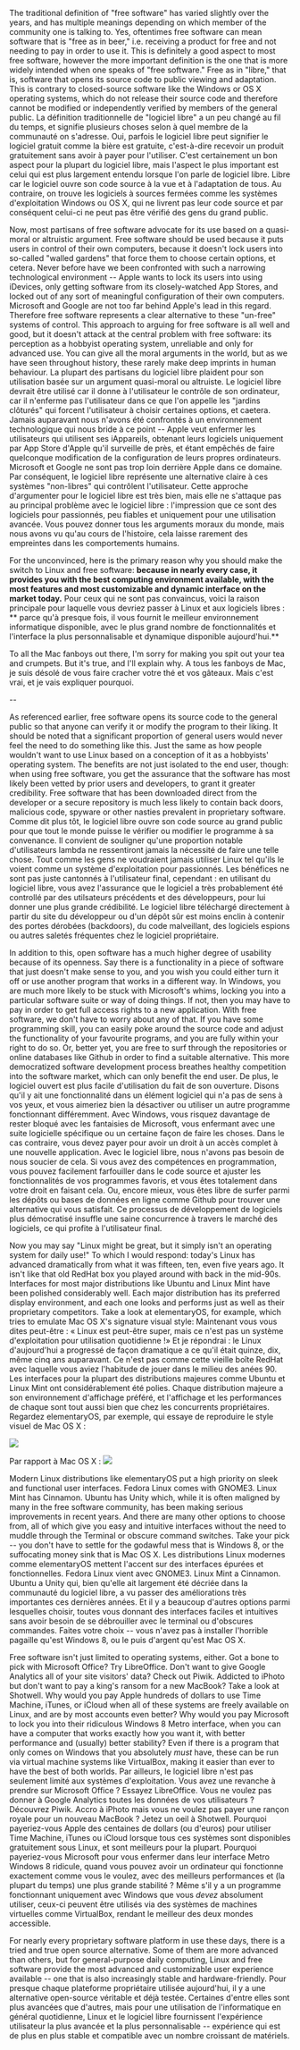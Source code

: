 The traditional definition of "free software" has varied slightly over the years, and has multiple meanings depending on which member of the community one is talking to. Yes, oftentimes free software can mean software that is "free as in beer," i.e. receiving a product for free and not needing to pay in order to use it. This is definitely a good aspect to most free software, however the more important definition is the one that is more widely intended when one speaks of "free software." Free as in "libre," that is, software that opens its source code to public viewing and adaptation. This is contrary to closed-source software like the Windows or OS X operating systems, which do not release their source code and therefore cannot be modified or independently verified by members of the general public.
La définition traditionnelle de "logiciel libre" a un peu changé au fil du temps, et signifie plusieurs choses selon à quel membre de la communauté on s'adresse. Oui, parfois le logiciel libre peut signifier le logiciel gratuit comme la bière est gratuite, c'est-à-dire recevoir un produit gratuitement sans avoir à payer pour l'utiliser. C'est certainement un bon aspect pour la plupart du logiciel libre, mais l'aspect le plus important est celui qui est plus largement entendu lorsque l'on parle de logiciel libre. Libre car le logiciel ouvre son code source à la vue et à l'adaptation de tous. Au contraire, on trouve les logiciels à sources fermées comme les systèmes d'exploitation Windows ou OS X, qui ne livrent pas leur code source et par conséquent celui-ci ne peut pas être vérifié des gens du grand public.

Now, most partisans of free software advocate for its use based on a quasi-moral or altruistic argument. Free software should be used because it puts users in control of their own computers, because it doesn't lock users into so-called "walled gardens" that force them to choose certain options, et cetera. Never before have we been confronted with such a narrowing technological environment -- Apple wants to lock its users into using iDevices, only getting software from its closely-watched App Stores, and locked out of any sort of meaningful configuration of their own computers. Microsoft and Google are not too far behind Apple's lead in this regard. Therefore free software represents a clear alternative to these "un-free" systems of control. This approach to arguing for free software is all well and good, but it doesn't attack at the central problem with free software: its perception as a hobbyist operating system, unreliable and only for advanced use. You can give all the moral arguments in the world, but as we have seen throughout history, these rarely make deep imprints in human behaviour.
La plupart des partisans du logiciel libre plaident pour son utilisation basée sur un argument quasi-moral ou altruiste. Le logiciel libre devrait être utilisé car il donne à l'utilisateur le contrôle de son ordinateur, car il n'enferme pas l'utilisateur dans ce que l'on appelle les "jardins clôturés" qui forcent l'utilisateur à choisir certaines options, et caetera. Jamais auparavant nous n'avons été confrontés à un environnement technologique qui nous bride à ce point -- Apple veut enfermer les utilisateurs qui utilisent ses iAppareils, obtenant leurs logiciels uniquement par App Store d'Apple qu'il surveille de près, et étant empêchés de faire quelconque modification de la configuration de leurs propres ordinateurs. Microsoft et Google ne sont pas trop loin derrière Apple dans ce domaine. Par conséquent, le logiciel libre représente une alternative claire à ces systèmes "non-libres" qui contrôlent l'utilisateur. Cette approche d'argumenter pour le logiciel libre est très bien, mais elle ne s'attaque pas au principal problème avec le logiciel libre : l'impression que ce sont des logiciels pour passionnés, peu fiables et uniquement pour une utilisation avancée. Vous pouvez donner tous les arguments moraux du monde, mais nous avons vu qu'au cours de l'histoire, cela laisse rarement des empreintes dans les comportements humains.

For the unconvinced, here is the primary reason why you should make the switch to Linux and free software: **because in nearly every case, it provides you with the best computing environment available, with the most features and most customizable and dynamic interface on the market today.**
Pour ceux qui ne sont pas convaincus, voici la raison principale pour laquelle vous devriez passer à Linux et aux logiciels libres : ** parce qu'à presque fois, il vous fournit le meilleur environnement informatique disponible, avec le plus grand nombre de fonctionnalités et l'interface la plus personnalisable et dynamique disponible aujourd'hui.**

To all the Mac fanboys out there, I'm sorry for making you spit out your tea and crumpets. But it's true, and I'll explain why.
A tous les fanboys de Mac, je suis désolé de vous faire cracher votre thé et vos gâteaux. Mais c'est vrai, et je vais expliquer pourquoi.

--

As referenced earlier, free software opens its source code to the general public so that anyone can verify it or modify the program to their liking. It should be noted that a significant proportion of general users would never feel the need to do something like this. Just the same as how people wouldn't want to use Linux based on a conception of it as a hobbyists' operating system. The benefits are not just isolated to the end user, though: when using free software, you get the assurance that the software has most likely been vetted by prior users and developers, to grant it greater credibility. Free software that has been downloaded direct from the developer or a secure repository is much less likely to contain back doors, malicious code, spyware or other nasties prevalent in proprietary software.
Comme dit plus tôt, le logiciel libre ouvre son code source au grand public pour que tout le monde puisse le vérifier ou modifier le programme à sa convenance. Il convient de souligner qu'une proportion notable d'utilisateurs lambda ne ressentiront jamais la nécessité de faire une telle chose. Tout comme les gens ne voudraient jamais utiliser Linux tel qu'ils le voient comme un système d'exploitation pour passionnés. Les bénéfices ne sont pas juste cantonnés à l'utilisateur final, cependant : en utilisant du logiciel libre, vous avez l'assurance que le logiciel a très probablement été controllé par des utilsateurs précédents et des développeurs, pour lui donner une plus grande crédibilité. Le logiciel libre téléchargé directement à partir du site du développeur ou d'un dépôt sûr est moins enclin à contenir des portes dérobées (backdoors), du code malveillant, des logiciels espions ou autres saletés fréquentes chez le logiciel propriétaire.

In addition to this, open software has a much higher degree of usability because of its openness. Say there is a functionality in a piece of software that just doesn't make sense to you, and you wish you could either turn it off or use another program that works in a different way. In Windows, you are much more likely to be stuck with Microsoft's whims, locking you into a particular software suite or way of doing things. If not, then you may have to pay in order to get full access rights to a new application. With free software, we don't have to worry about any of that. If you have some programming skill, you can easily poke around the source code and adjust the functionality of your favourite programs, and you are fully within your right to do so. Or, better yet, you are free to surf through the repositories or online databases like Github in order to find a suitable alternative. This more democratized software development process breathes healthy competition into the software market, which can only benefit the end user.
De plus, le logiciel ouvert est plus facile d'utilisation du fait de son ouverture. Disons qu'il y ait une fonctionnalité dans un élément logiciel qui n'a pas de sens à vos yeux, et vous aimeriez bien la désactiver ou utiliser un autre programme fonctionnant différemment. Avec Windows, vous risquez davantage de rester bloqué avec les fantaisies de Microsoft, vous enfermant avec une suite logicielle spécifique ou un certaine façon de faire les choses. Dans le cas contraire, vous devez payer pour avoir un droit à un accès complet à une nouvelle application. Avec le logiciel libre, nous n'avons pas besoin de nous soucier de cela. Si vous avez des compétences en programmation, vous pouvez facilement farfouiller dans le code source et ajuster les fonctionnalités de vos programmes favoris, et vous êtes totalement dans votre droit en faisant cela. Ou, encore mieux, vous êtes libre de surfer parmi les dépôts ou bases de données en ligne comme Github pour trouver une alternative qui vous satisfait. Ce processus de développement de logiciels plus démocratisé insuffle une saine concurrence à travers le marché des logiciels, ce qui profite à l'utilisateur final.

Now you may say "Linux might be great, but it simply isn't an operating system for daily use!" To which I would respond: today's Linux has advanced dramatically from what it was fifteen, ten, even five years ago. It isn't like that old RedHat box you played around with back in the mid-90s. Interfaces for most major distributions like Ubuntu and Linux Mint have been polished considerably well. Each major distribution has its preferred display environment, and each one looks and performs just as well as their proprietary competitors. Take a look at elementaryOS, for example, which tries to emulate Mac OS X's signature visual style:
Maintenant vous vous dites peut-être : « Linux est peut-être super, mais ce n'est pas un système d'exploitation pour utilisation quotidienne !» Et je répondrai : le Linux d'aujourd'hui a progressé de façon dramatique a ce qu'il était quinze, dix, même cinq ans auparavant. Ce n'est pas comme cette vieille boîte RedHat avec laquelle vous aviez l'habitude de jouer dans le milieu des anées 90. Les interfaces pour la plupart des distributions majeures comme Ubuntu et Linux Mint ont considérablement été polies. Chaque distribution majeure a son environnement d'affichage préféré, et l'affichage et les performances de chaque sont tout aussi bien que chez les concurrents propriétaires. Regardez elementaryOS, par exemple, qui essaye de reproduire le style visuel de Mac OS X :

![][1]

Par rapport à Mac OS X :
![][2]

Modern Linux distributions like elementaryOS put a high priority on sleek and functional user interfaces. Fedora Linux comes with GNOME3. Linux Mint has Cinnamon. Ubuntu has Unity which, while it is often maligned by many in the free software community, has been making serious improvements in recent years. And there are many other options to choose from, all of which give you easy and intuitive interfaces without the need to muddle through the Terminal or obscure command switches. Take your pick -- you don't have to settle for the godawful mess that is Windows 8, or the suffocating money sink that is Mac OS X.
Les distributions Linux modernes comme elementaryOS mettent l'accent sur des interfaces épurées et fonctionnelles. Fedora Linux vient avec GNOME3. Linux Mint a Cinnamon. Ubuntu a Unity qui, bien qu'elle ait largement été décriée dans la communauté du logiciel libre, a vu passer des améliorations très importantes ces dernières années. Et il y a beaucoup d'autres options parmi lesquelles choisir, toutes vous donnant des interfaces faciles et intuitives sans avoir besoin de se débrouiller avec le terminal ou d'obscures commandes. Faites votre choix -- vous n'avez pas à installer l'horrible pagaille qu'est Windows 8, ou le puis d'argent qu'est Mac OS X.

Free software isn't just limited to operating systems, either. Got a bone to pick with Microsoft Office? Try LibreOffice. Don't want to give Google Analytics all of your site visitors' data? Check out Piwik. Addicted to iPhoto but don't want to pay a king's ransom for a new MacBook? Take a look at Shotwell. Why would you pay Apple hundreds of dollars to use Time Machine, iTunes, or iCloud when all of these systems are freely available on Linux, and are by most accounts even better? Why would you pay Microsoft to lock you into their ridiculous Windows 8 Metro interface, when you can have a computer that works exactly how you want it, with better performance and (usually) better stability? Even if there is a program that only comes on Windows that you absolutely <em>must</em> have, these can be run via virtual machine systems like VirtualBox, making it easier than ever to have the best of both worlds.
Par ailleurs, le logiciel libre n'est pas seulement limité aux systèmes d'exploitation. Vous avez une revanche à prendre sur Microsoft Office ? Essayez LibreOffice. Vous ne voulez pas donner à Google Analytics toutes les données de vos utilisateurs ? Découvrez Piwik. Accro à iPhoto mais vous ne voulez pas payer une rançon royale pour un nouveau MacBook ? Jetez un oeil à Shotwell. Pourquoi payeriez-vous Apple des centaines de dollars (ou d'euros) pour utiliser Time Machine, iTunes ou iCloud lorsque tous ces systèmes sont disponibles gratuitement sous Linux, et sont meilleurs pour la plupart. Pourquoi payeriez-vous Microsoft pour vous enfermer dans leur interface Metro Windows 8 ridicule, quand vous pouvez avoir un ordinateur qui fonctionne exactement comme vous le voulez, avec des meilleurs performances et (la plupart du temps) une plus grande stabilité ? Même s'il y a un programme fonctionnant uniquement avec Windows que vous <em>devez</em> absolument utiliser, ceux-ci peuvent être utilisés via des systèmes de machines virtuelles comme VirtualBox, rendant le meilleur des deux mondes accessible.

For nearly every proprietary software platform in use these days, there is a tried and true open source alternative. Some of them are more advanced than others, but for general-purpose daily computing, Linux and free software provide the most advanced and customizable user experience available -- one that is also increasingly stable and hardware-friendly.
Pour presque chaque plateforme propriétaire utilisée aujourd'hui, il y a une alternative open-source véritable et déjà testée. Certaines d'entre elles sont plus avancées que d'autres, mais pour une utilisation de l'informatique en général quotidienne, Linux et le logiciel libre fournissent l'expérience utilisateur la plus avancée et la plus personnalisable -- expérience qui est de plus en plus stable et compatible avec un nombre croissant de matériels.


 [1]: ../img/1-1-1.jpg
 [2]: ../img/1-1-2.jpg

